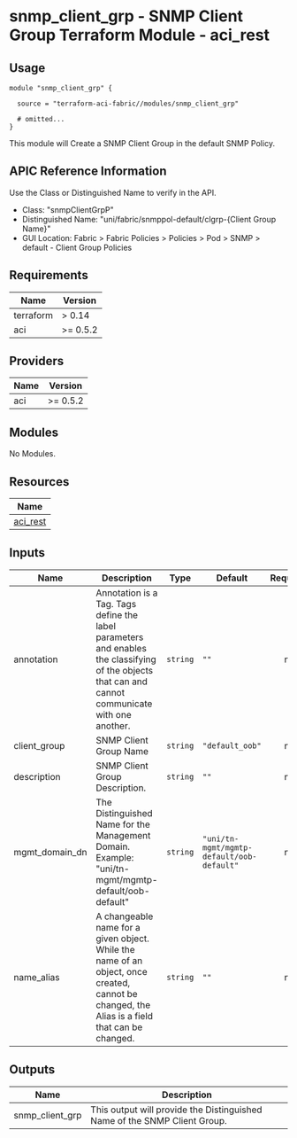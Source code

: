 # snmp_client_grp - SNMP Client Group Terraform Module - aci_rest

## Usage

```hcl
module "snmp_client_grp" {

  source = "terraform-aci-fabric//modules/snmp_client_grp"

  # omitted...
}
```

This module will Create a SNMP Client Group in the default SNMP Policy.

## APIC Reference Information

Use the Class or Distinguished Name to verify in the API.

* Class: "snmpClientGrpP"
* Distinguished Name: "uni/fabric/snmppol-default/clgrp-{Client Group Name}"
* GUI Location: Fabric > Fabric Policies > Policies > Pod > SNMP > default - Client Group Policies

<!-- BEGINNING OF PRE-COMMIT-TERRAFORM DOCS HOOK -->
## Requirements

| Name | Version |
|------|---------|
| terraform | > 0.14 |
| aci | >= 0.5.2 |

## Providers

| Name | Version |
|------|---------|
| aci | >= 0.5.2 |

## Modules

No Modules.

## Resources

| Name |
|------|
| [aci_rest](https://registry.terraform.io/providers/ciscodevnet/aci/0.5.2/docs/resources/rest) |

## Inputs

| Name | Description | Type | Default | Required |
|------|-------------|------|---------|:--------:|
| annotation | Annotation is a Tag.  Tags define the label parameters and enables the classifying of the objects that can and cannot communicate with one another. | `string` | `""` | no |
| client\_group | SNMP Client Group Name | `string` | `"default_oob"` | no |
| description | SNMP Client Group Description. | `string` | `""` | no |
| mgmt\_domain\_dn | The Distinguished Name for the Management Domain.<br> Example: "uni/tn-mgmt/mgmtp-default/oob-default" | `string` | `"uni/tn-mgmt/mgmtp-default/oob-default"` | no |
| name\_alias | A changeable name for a given object. While the name of an object, once created, cannot be changed, the Alias is a field that can be changed. | `string` | `""` | no |

## Outputs

| Name | Description |
|------|-------------|
| snmp\_client\_grp | This output will provide the Distinguished Name of the SNMP Client Group. |
<!-- END OF PRE-COMMIT-TERRAFORM DOCS HOOK -->
